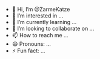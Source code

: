 - 👋 Hi, I’m @ZarmeKatze
- 👀 I’m interested in ...
- 🌱 I’m currently learning ...
- 💞️ I’m looking to collaborate on ...
- 📫 How to reach me ...
- 😄 Pronouns: ...
- ⚡ Fun fact: ...

<!---
ZarmeKatze/ZarmeKatze is a ✨ special ✨ repository because its `README.md` (this file) appears on your GitHub profile.
You can click the Preview link to take a look at your changes.
--->
